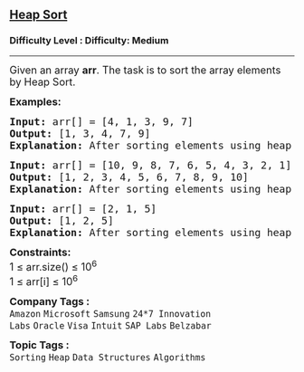 <h2><a href="https://www.geeksforgeeks.org/problems/heap-sort/1?page=8&category=Arrays,Mathematical,Strings,Sorting,Hash,Stack,Recursion,Searching,Binary%20Search,Queue,Divide%20and%20Conquer,Pointers,Kadane&company=Amazon,Microsoft,Flipkart&sortBy=submissions">Heap Sort</a></h2><h3>Difficulty Level : Difficulty: Medium</h3><hr><div class="problems_problem_content__Xm_eO"><p><span style="font-size: 18px;">Given an array&nbsp;<strong>arr</strong>. The task is to sort the array elements by Heap Sort.</span></p>
<p><span style="font-size: 18px;"><strong>Examples:</strong></span></p>
<pre><span style="font-size: 18px;"><strong>Input: </strong>arr[] = [4, 1, 3, 9, 7]
<strong>Output: </strong>[1, 3, 4, 7, 9]<strong>
Explanation: </strong>After sorting elements using heap sort, elements will be in order as 1,3,4,7,9.</span>
</pre>
<pre><span style="font-size: 18px;"><strong>Input: </strong>arr[] = [10, 9, 8, 7, 6, 5, 4, 3, 2, 1]
<strong>Output: </strong>[1, 2, 3, 4, 5, 6, 7, 8, 9, 10]<strong>
Explanation: </strong>After sorting elements using heap sort, elements will be in order as 1, 2,3,4,5,6,7,8,9,10.<br></span></pre>
<pre><span style="font-size: 18px;"><strong>Input: </strong>arr[] = [2, 1, 5]
<strong>Output: </strong>[1, 2, 5]<strong>
Explanation: </strong>After sorting elements using heap sort, elements will be in order as 1,2,5,</span></pre>
<p><span style="font-size: 18px;"><strong>Constraints:</strong><br>1 ≤ arr.size() ≤ 10<sup>6</sup><br>1 ≤ arr[i] ≤ 10<sup>6</sup></span></p></div><p><span style=font-size:18px><strong>Company Tags : </strong><br><code>Amazon</code>&nbsp;<code>Microsoft</code>&nbsp;<code>Samsung</code>&nbsp;<code>24*7 Innovation Labs</code>&nbsp;<code>Oracle</code>&nbsp;<code>Visa</code>&nbsp;<code>Intuit</code>&nbsp;<code>SAP Labs</code>&nbsp;<code>Belzabar</code>&nbsp;<br><p><span style=font-size:18px><strong>Topic Tags : </strong><br><code>Sorting</code>&nbsp;<code>Heap</code>&nbsp;<code>Data Structures</code>&nbsp;<code>Algorithms</code>&nbsp;
